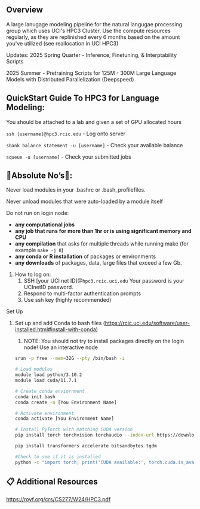 ## Overview

A large lanugage modeling pipeline for the natural langugae processing group which uses UCI's HPC3 Cluster. Use the compute resources regularly, as they are replinished every 6 months based on the amount you've utilized (see reallocation in UCI HPC3)

Updates:
2025 Spring Quarter - Inference, Finetuning, & Interptability Scripts

2025 Summer - Pretraining Scripts for 125M - 300M Large Language Models with Distributed Parallelization (Deepspeed)

## **QuickStart Guide To HPC3 for Language Modeling:**

You should be attached to a lab and given a set of GPU allocated hours

`ssh [username]@hpc3.rcic.edu` - Log onto server

`sbank balance statement -u [username]` -  Check your available balance

`squeue -u [username]` - Check your submitted jobs

## 🚨Absolute No’s🚨: 

Never load modules in your .bashrc or .bash_profilefiles.

Never unload modules that were auto-loaded by a module itself

Do not run on login node:

- **any computational jobs**
- **any job that runs for more than 1hr or is using significant memory and CPU**
- **any compilation** that asks for multiple threads while running make
(for example `make -j 8`)
- **any conda or R installation** of packages or environments
- **any downloads** of packages, data, large files that exceed a few Gb.
</aside>

1.  How to log on:
    1. SSH [your UCI net ID]@`hpc3.rcic.uci.edu`
    Your password is your UCInetID password.
    2. Respond to multi-factor authentication prompts
    3. Use ssh key (highly recommended)

Set Up

1. Set up and add Conda to bash files (https://rcic.uci.edu/software/user-installed.html#install-with-conda)
    1. NOTE: You should not try to install packages directly on the login node! Use an interactive node 
    
    ```bash
    srun -p free --mem=32G --pty /bin/bash -i
    
    # Load modules
    module load python/3.10.2
    module load cuda/11.7.1
    
    # Create conda enviornment
    conda init bash
    conda create -n [You Environment Name]
    
    # Activate environment
    conda activate [You Environment Name]
    
    # Install PyTorch with matching CUDA version
    pip install torch torchvision torchaudio --index-url https://download.pytorch.org/whl/cu117
    
    pip install transformers accelerate bitsandbytes tqdm
    
    #Check to see if it is installed
    python -c "import torch; print('CUDA available:', torch.cuda.is_available()); print('CUDA version:', torch.version.cuda)"
    ```
    

## 📋 Additional Resources

https://royf.org/crs/CS277/W24/HPC3.pdf
